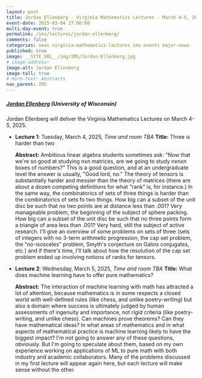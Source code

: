 ```yaml
---
layout: post
title: Jordan Ellenberg - Virginia Mathematics Lectures - March 4-5, 2025
event-date: 2025-03-04 17:00:00
multi-day-event: true
permalink: /ims/lectures/jordan-ellenberg/
comments: false
categories: news virginia-mathematics-lectures ims events major-news
published: true
image: __SITE_URL__/img/IMS/Jordan-Ellenberg.jpg
# image-address:
image-alt: Jordan Ellenberg
image-tall: true
# more-text: Abstracts
nav_parent: IMS
---
```



<h5 class="mt-1 mb-1"><a href="https://people.math.wisc.edu/~ellenberg/">Jordan Ellenberg</a> (University of Wisconsin)</h5>


<p>Jordan Ellenberg will deliver the Virginia Mathematics Lectures on March 4-5, 2025.</p>

- **Lecture 1**: Tuesday, March 4, 2025, *Time and room TBA*
  **Title:** Three is harder than two

  **Abstract:**
  Ambitious linear algebra students sometimes ask:  "Now that we're so good at studying nxn matrices, are we going to study nxnxn boxes of numbers?" This is a good question, and at an undergraduate level the answer is usually, "Good lord, no."  The theory of tensors is substantially harder and messier than the theory of matrices (there are about a dozen competing definitions for what "rank" is, for instance.)  In the same way, the combinatorics of sets of three things is harder than the combinatorics of sets fo two things.  How big can a subset of the unit disc be such that no two points are at distance less than .001?  Very manageable problem, the beginning of the subject of sphere packing.  How big can a subset of the unit disc be such that no three points form a triangle of area less than .001?  Very hard, still the subject of active research.  I'll give an overview of some problems on sets of three (sets of integers with no 3-term arithmetic progression, the cap set problem, the "no-isosceles" problem, Smyth's conjecture on Galois conjugates, etc.) and if there's time, I'll talk about how the resolution of the cap set problem ended up involving notions of ranks for tensors.

- **Lecture 2**: Wednesday, March 5, 2025, *Time and room TBA*
  **Title:** What does machine learning have to offer pure mathematics?

  **Abstract:**
  The interaction of machine learning with math has attracted a lot of attention, because mathematics is in some respects a closed world with well-defined rules (like chess, and unlike poetry-writing) but also a domain where success is ultimately judged by human assessments of ingenuity and importance, not rigid criteria (like poetry-writing, and unlike chess). Can machines prove theorems? Can they have mathematical ideas?  In what areas of mathematics and in what aspects of mathematical practice is machine learning likely to have the biggest impact?  I'm not going to answer any of these questions, obviously.  But I'm going to speculate about them, based on my own experience working on applications of ML to pure math with both industry and academic collaborators.   Many of the problems discussed in my first lecture will appear again here, but each lecture will make sense without the other.




<!--more-->

